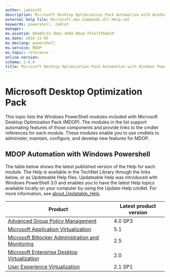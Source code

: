 ```yaml
---
author: jamiejdt
description: Microsoft Desktop Optimization Pack Automation with Windows PowerShell
external help file: Microsoft.Uev.Commands.dll-Help.xml
keywords: powershell, cmdlet
manager: 
ms.assetid: 69e05c33-3b61-449d-88ad-757e73f6de19
ms.date: 2016-12-05
ms.devlang: powershell
ms.service: MDOP
ms.topic: reference
online version: 
schema: 2.0.0
title: Microsoft Desktop Optimization Pack Automation with Windows PowerShell
---
```


# Microsoft Desktop Optimization Pack

This topic lists the Windows PowerShell modules included with Microsoft Desktop Optimization Pack (MDOP). The modules in the list support automating features of those components and provide links to the cmdlet references for each module. These modules enable you to use cmdlets to administer, maintain, configure, and develop new features for MDOP.

## MDOP Automation with Windows Powershell

The table below shows the latest published version of the Help for each module. The Help is available in the TechNet Library through the links below, or as Updateable Help files. Updateable Help was introduced with Windows PowerShell 3.0 and enables you to have the latest Help topics available locally on your computer by using the Update-Help cmdlet. For more information, see [about_Updatable_Help](https://msdn.microsoft.com/powershell/reference/4.0/Microsoft.PowerShell.Core/about/about_Updatable_Help).

| Product | Latest product version |
| - | - |
| [Advanced Group Policy Management](agpm/index.md) | 4.0 SP3 |
| [Microsoft Application Virtualization](appv/index.md) | 5.1 |
| [Microsoft Bitlocker Administration and Monitoring](mbam/index.md) | 2.5 |
| [Microsoft Enterprise Desktop Virtualization](medv/index.md) | 2.0 |
| [User Experience Virtualization](uev/index.md) | 2.1 SP1 |